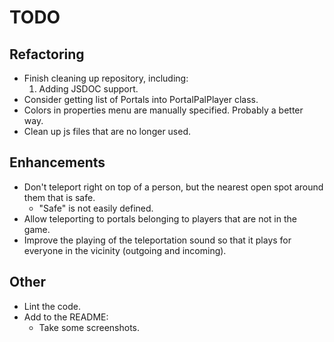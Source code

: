 # TODO

## Refactoring

-   Finish cleaning up repository, including:
    1.  Adding JSDOC support.
-   Consider getting list of Portals into PortalPalPlayer class.
-   Colors in properties menu are manually specified. Probably a better way.
-   Clean up js files that are no longer used.

## Enhancements

-   Don't teleport right on top of a person, but the nearest open spot around them that is safe.
    -   "Safe" is not easily defined.
-   Allow teleporting to portals belonging to players that are not in the game.
-   Improve the playing of the teleportation sound so that it plays for everyone in the vicinity (outgoing and incoming).

## Other

-   Lint the code.
-   Add to the README:
    -   Take some screenshots.
